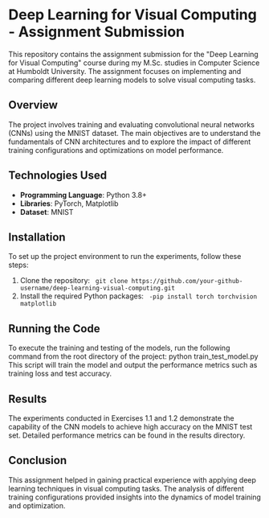 # Deep Learning for Visual Computing - Assignment Submission

This repository contains the assignment submission for the "Deep Learning for Visual Computing" course during my M.Sc. studies in Computer Science at Humboldt University. The assignment focuses on implementing and comparing different deep learning models to solve visual computing tasks.

## Overview

The project involves training and evaluating convolutional neural networks (CNNs) using the MNIST dataset. The main objectives are to understand the fundamentals of CNN architectures and to explore the impact of different training configurations and optimizations on model performance.

## Technologies Used

- **Programming Language**: Python 3.8+
- **Libraries**: PyTorch, Matplotlib
- **Dataset**: MNIST

## Installation

To set up the project environment to run the experiments, follow these steps:

1. Clone the repository:
   ``` git clone https://github.com/your-github-username/deep-learning-visual-computing.git```
2. Install the required Python packages:
   ``` -pip install torch torchvision matplotlib```

## Running the Code
To execute the training and testing of the models, run the following command from the root directory of the project:
python train_test_model.py
This script will train the model and output the performance metrics such as training loss and test accuracy.
## Results
The experiments conducted in Exercises 1.1 and 1.2 demonstrate the capability of the CNN models to achieve high accuracy on the MNIST test set. Detailed performance metrics can be found in the results directory.
## Conclusion

This assignment helped in gaining practical experience with applying deep learning techniques in visual computing tasks. The analysis of different training configurations provided insights into the dynamics of model training and optimization.



